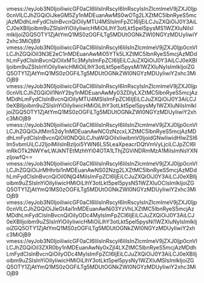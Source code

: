 vmess://eyJob3N0IjoiIiwicGF0aCI6IiIsInRscyI6InRscyIsInZlcmlmeV9jZXJ0Ijp0cnVlLCJhZGQiOiJkeGM5Zy1nMDEuanAwMS0wOTg2LXZtMC5lbnRyeS5mcjAzMDdhLmFydCIsInBvcnQiOiIyMTU4MSIsImFpZCI6IjEiLCJuZXQiOiJ0Y3AiLCJ0eXBlIjoibm9uZSIsInYiOiIyIiwicHMiOiLlhY3otLkt5pel5pysMS1WZXIuNiIsImlkIjoiZGQ5OTY1ZjAtYmQ1MS0zOGFiLTg5MDUtOGNkZWI0NGYzMDUyIiwiY2xhc3MiOjB9
vmess://eyJob3N0IjoiIiwicGF0aCI6IiIsInRscyI6IiIsInZlcmlmeV9jZXJ0Ijp0cnVlLCJhZGQiOiI3N3E2eC1nMDEuanAwMi05YTk5LXZtMC5lbnRyeS5mcjAzMDdhLmFydCIsInBvcnQiOiIxMTc3MyIsImFpZCI6IjEiLCJuZXQiOiJ0Y3AiLCJ0eXBlIjoibm9uZSIsInYiOiIyIiwicHMiOiLlhY3otLkt5pel5pysMi1WZXIuNyIsImlkIjoiZGQ5OTY1ZjAtYmQ1MS0zOGFiLTg5MDUtOGNkZWI0NGYzMDUyIiwiY2xhc3MiOjB9
vmess://eyJob3N0IjoiIiwicGF0aCI6IiIsInRscyI6InRscyIsInZlcmlmeV9jZXJ0Ijp0cnVlLCJhZGQiOiI1NnY2by1nMDEuanAwMy03ZDIyLXZtMC5lbnRyeS5mcjAzMDdhLmFydCIsInBvcnQiOiIyMTU4MSIsImFpZCI6IjEiLCJuZXQiOiJ0Y3AiLCJ0eXBlIjoibm9uZSIsInYiOiIyIiwicHMiOiLlhY3otLkt5pel5pysMy1WZXIuNiIsImlkIjoiZGQ5OTY1ZjAtYmQ1MS0zOGFiLTg5MDUtOGNkZWI0NGYzMDUyIiwiY2xhc3MiOjB9
vmess://eyJob3N0IjoiIiwicGF0aCI6IiIsInRscyI6IiIsInZlcmlmeV9jZXJ0Ijp0cnVlLCJhZGQiOiJtMm52dy1nMDEuanAwNC0zNzcxLXZtMC5lbnRyeS5mcjAzMDdhLmFydCIsInBvcnQiOiI0NDQiLCJhaWQiOiIxIiwibmV0IjoidGNwIiwidHlwZSI6Im5vbmUiLCJ2IjoiMiIsInBzIjoi5YWN6LS5LeaXpeacrDQtVmVyLjciLCJpZCI6ImRkOTk2NWYwLWJkNTEtMzhhYi04OTA1LThjZGViNDRmMzA1MiIsImNsYXNzIjowfQ==
vmess://eyJob3N0IjoiIiwicGF0aCI6IiIsInRscyI6IiIsInZlcmlmeV9jZXJ0Ijp0cnVlLCJhZGQiOiJrMHhrbi1nMDEuanAwNS02Nzg2LXZtMC5lbnRyeS5mcjAzMDdhLmFydCIsInBvcnQiOiI0NjQ4MiIsImFpZCI6IjEiLCJuZXQiOiJ0Y3AiLCJ0eXBlIjoibm9uZSIsInYiOiIyIiwicHMiOiLlhY3otLkt5pel5pysNS1WZXIuOCIsImlkIjoiZGQ5OTY1ZjAtYmQ1MS0zOGFiLTg5MDUtOGNkZWI0NGYzMDUyIiwiY2xhc3MiOjB9
vmess://eyJob3N0IjoiIiwicGF0aCI6IiIsInRscyI6InRscyIsInZlcmlmeV9jZXJ0Ijp0cnVlLCJhZGQiOiJleGt4ai1nMDEuanAwNi03YzVhLXZtMC5lbnRyeS5mcjAzMDdhLmFydCIsInBvcnQiOiIyODc4MyIsImFpZCI6IjEiLCJuZXQiOiJ0Y3AiLCJ0eXBlIjoibm9uZSIsInYiOiIyIiwicHMiOiLlhY3otLkt5pel5pysNi1WZXIuNyIsImlkIjoiZGQ5OTY1ZjAtYmQ1MS0zOGFiLTg5MDUtOGNkZWI0NGYzMDUyIiwiY2xhc3MiOjB9
vmess://eyJob3N0IjoiIiwicGF0aCI6IiIsInRscyI6IiIsInZlcmlmeV9jZXJ0Ijp0cnVlLCJhZGQiOiI3ZXR0by1nMDEuanAwNy0xZjI4LXZtMC5lbnRyeS5mcjAzMDdhLmFydCIsInBvcnQiOiIyODc4MyIsImFpZCI6IjEiLCJuZXQiOiJ0Y3AiLCJ0eXBlIjoibm9uZSIsInYiOiIyIiwicHMiOiLlhY3otLkt5pel5pysNy1WZXIuMSIsImlkIjoiZGQ5OTY1ZjAtYmQ1MS0zOGFiLTg5MDUtOGNkZWI0NGYzMDUyIiwiY2xhc3MiOjB9
